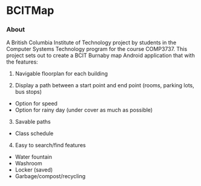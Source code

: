 # BCITMap

### About
A British Columbia Institute of Technology project by students in the Computer Systems Technology program for the course COMP3737. This project sets out to create a BCIT Burnaby map Android application that with the features:

1. Navigable floorplan for each building 

2. Display a path between a start point and end point (rooms, parking lots, bus stops)
  * Option for speed
  * Option for rainy day (under cover as much as possible)
  
3. Savable paths
  * Class schedule
  
4. Easy to search/find features
  * Water fountain
  * Washroom
  * Locker (saved)
  * Garbage/compost/recycling
